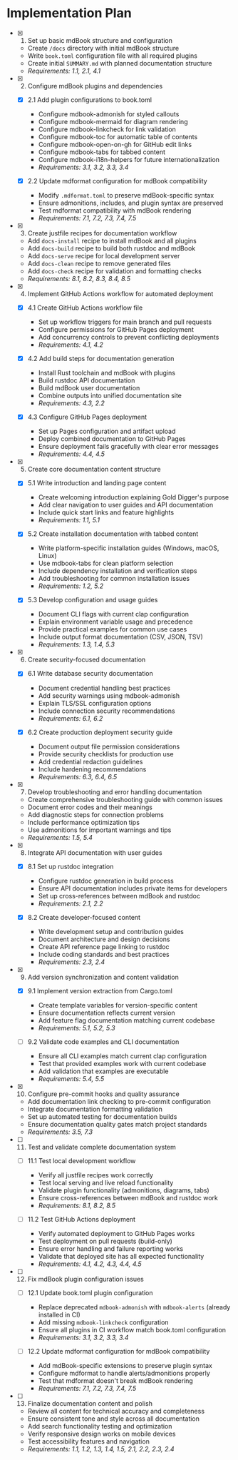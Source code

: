 # Implementation Plan

- [x] 1. Set up basic mdBook structure and configuration

  - Create `/docs` directory with initial mdBook structure
  - Write `book.toml` configuration file with all required plugins
  - Create initial `SUMMARY.md` with planned documentation structure
  - _Requirements: 1.1, 2.1, 4.1_

- [x] 2. Configure mdBook plugins and dependencies

  - [x] 2.1 Add plugin configurations to book.toml

    - Configure mdbook-admonish for styled callouts
    - Configure mdbook-mermaid for diagram rendering
    - Configure mdbook-linkcheck for link validation
    - Configure mdbook-toc for automatic table of contents
    - Configure mdbook-open-on-gh for GitHub edit links
    - Configure mdbook-tabs for tabbed content
    - Configure mdbook-i18n-helpers for future internationalization
    - _Requirements: 3.1, 3.2, 3.3, 3.4_

  - [x] 2.2 Update mdformat configuration for mdBook compatibility

    - Modify `.mdformat.toml` to preserve mdBook-specific syntax
    - Ensure admonitions, includes, and plugin syntax are preserved
    - Test mdformat compatibility with mdBook rendering
    - _Requirements: 7.1, 7.2, 7.3, 7.4, 7.5_

- [x] 3. Create justfile recipes for documentation workflow

  - Add `docs-install` recipe to install mdBook and all plugins
  - Add `docs-build` recipe to build both rustdoc and mdBook
  - Add `docs-serve` recipe for local development server
  - Add `docs-clean` recipe to remove generated files
  - Add `docs-check` recipe for validation and formatting checks
  - _Requirements: 8.1, 8.2, 8.3, 8.4, 8.5_

- [x] 4. Implement GitHub Actions workflow for automated deployment

  - [x] 4.1 Create GitHub Actions workflow file

    - Set up workflow triggers for main branch and pull requests
    - Configure permissions for GitHub Pages deployment
    - Add concurrency controls to prevent conflicting deployments
    - _Requirements: 4.1, 4.2_

  - [x] 4.2 Add build steps for documentation generation

    - Install Rust toolchain and mdBook with plugins
    - Build rustdoc API documentation
    - Build mdBook user documentation
    - Combine outputs into unified documentation site
    - _Requirements: 4.3, 2.2_

  - [x] 4.3 Configure GitHub Pages deployment

    - Set up Pages configuration and artifact upload
    - Deploy combined documentation to GitHub Pages
    - Ensure deployment fails gracefully with clear error messages
    - _Requirements: 4.4, 4.5_

- [x] 5. Create core documentation content structure

  - [x] 5.1 Write introduction and landing page content

    - Create welcoming introduction explaining Gold Digger's purpose
    - Add clear navigation to user guides and API documentation
    - Include quick start links and feature highlights
    - _Requirements: 1.1, 5.1_

  - [x] 5.2 Create installation documentation with tabbed content

    - Write platform-specific installation guides (Windows, macOS, Linux)
    - Use mdbook-tabs for clean platform selection
    - Include dependency installation and verification steps
    - Add troubleshooting for common installation issues
    - _Requirements: 1.2, 5.2_

  - [x] 5.3 Develop configuration and usage guides

    - Document CLI flags with current clap configuration
    - Explain environment variable usage and precedence
    - Provide practical examples for common use cases
    - Include output format documentation (CSV, JSON, TSV)
    - _Requirements: 1.3, 1.4, 5.3_

- [x] 6. Create security-focused documentation

  - [x] 6.1 Write database security documentation

    - Document credential handling best practices
    - Add security warnings using mdbook-admonish
    - Explain TLS/SSL configuration options
    - Include connection security recommendations
    - _Requirements: 6.1, 6.2_

  - [x] 6.2 Create production deployment security guide

    - Document output file permission considerations
    - Provide security checklists for production use
    - Add credential redaction guidelines
    - Include hardening recommendations
    - _Requirements: 6.3, 6.4, 6.5_

- [x] 7. Develop troubleshooting and error handling documentation

  - Create comprehensive troubleshooting guide with common issues
  - Document error codes and their meanings
  - Add diagnostic steps for connection problems
  - Include performance optimization tips
  - Use admonitions for important warnings and tips
  - _Requirements: 1.5, 5.4_

- [x] 8. Integrate API documentation with user guides

  - [x] 8.1 Set up rustdoc integration

    - Configure rustdoc generation in build process
    - Ensure API documentation includes private items for developers
    - Set up cross-references between mdBook and rustdoc
    - _Requirements: 2.1, 2.2_

  - [x] 8.2 Create developer-focused content

    - Write development setup and contribution guides
    - Document architecture and design decisions
    - Create API reference page linking to rustdoc
    - Include coding standards and best practices
    - _Requirements: 2.3, 2.4_

- [x] 9. Add version synchronization and content validation

  - [x] 9.1 Implement version extraction from Cargo.toml

    - Create template variables for version-specific content
    - Ensure documentation reflects current version
    - Add feature flag documentation matching current codebase
    - _Requirements: 5.1, 5.2, 5.3_

  - [ ] 9.2 Validate code examples and CLI documentation

    - Ensure all CLI examples match current clap configuration
    - Test that provided examples work with current codebase
    - Add validation that examples are executable
    - _Requirements: 5.4, 5.5_

- [x] 10. Configure pre-commit hooks and quality assurance

  - Add documentation link checking to pre-commit configuration
  - Integrate documentation formatting validation
  - Set up automated testing for documentation builds
  - Ensure documentation quality gates match project standards
  - _Requirements: 3.5, 7.3_

- [ ] 11. Test and validate complete documentation system

  - [ ] 11.1 Test local development workflow

    - Verify all justfile recipes work correctly
    - Test local serving and live reload functionality
    - Validate plugin functionality (admonitions, diagrams, tabs)
    - Ensure cross-references between mdBook and rustdoc work
    - _Requirements: 8.1, 8.2, 8.5_

  - [ ] 11.2 Test GitHub Actions deployment

    - Verify automated deployment to GitHub Pages works
    - Test deployment on pull requests (build-only)
    - Ensure error handling and failure reporting works
    - Validate that deployed site has all expected functionality
    - _Requirements: 4.1, 4.2, 4.3, 4.4, 4.5_

- [ ] 12. Fix mdBook plugin configuration issues

  - [ ] 12.1 Update book.toml plugin configuration

    - Replace deprecated `mdbook-admonish` with `mdbook-alerts` (already installed in CI)
    - Add missing `mdbook-linkcheck` configuration
    - Ensure all plugins in CI workflow match book.toml configuration
    - _Requirements: 3.1, 3.2, 3.3, 3.4_

  - [ ] 12.2 Update mdformat configuration for mdBook compatibility

    - Add mdBook-specific extensions to preserve plugin syntax
    - Configure mdformat to handle alerts/admonitions properly
    - Test that mdformat doesn't break mdBook rendering
    - _Requirements: 7.1, 7.2, 7.3, 7.4, 7.5_

- [ ] 13. Finalize documentation content and polish

  - Review all content for technical accuracy and completeness
  - Ensure consistent tone and style across all documentation
  - Add search functionality testing and optimization
  - Verify responsive design works on mobile devices
  - Test accessibility features and navigation
  - _Requirements: 1.1, 1.2, 1.3, 1.4, 1.5, 2.1, 2.2, 2.3, 2.4_
